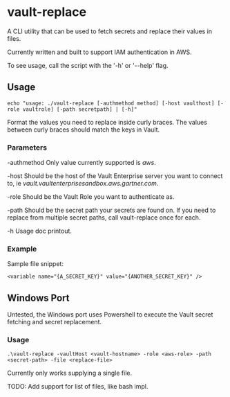 # vault-replace

A CLI utility that can be used to fetch secrets and replace their values in files. 

Currently written and built to support IAM authentication in AWS. 

To see usage, call the script with the '-h' or '--help' flag. 


## Usage

````
echo "usage: ./vault-replace [-authmethod method] [-host vaulthost] [-role vaultrole] [-path secretpath] | [-h]"
````

Format the values you need to replace inside curly braces. The values between curly braces should 
match the keys in Vault. 

### Parameters

-authmethod 
Only value currently supported is _aws_.

-host
Should be the host of the Vault Enterprise server you want to connect to, ie _vault.vaultenterprisesandbox.aws.gartner.com_.

-role
Should be the Vault Role you want to authenticate as. 

-path
Should be the secret path your secrets are found on. If you need to replace from multiple 
secret paths, call vault-replace once for each. 

-h
Usage doc printout.


### Example

Sample file snippet:

````
<variable name="{A_SECRET_KEY}" value="{ANOTHER_SECRET_KEY}" />
````


## Windows Port

Untested, the Windows port uses Powershell to execute the Vault secret fetching 
and secret replacement. 

### Usage

````
.\vault-replace -vaultHost <vault-hostname> -role <aws-role> -path <secret-path> -file <replace-file>
````

Currently only works supplying a single file. 

TODO: Add support for list of files, like bash impl.